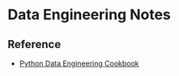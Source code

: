 # Data Engineering Notes



## Reference

* [Python Data Engineering Cookbook](https://github.com/noahgift/python-data-engineering-cookbook)
